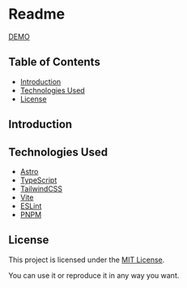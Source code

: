 # Readme

[DEMO](https://setup.paragraph.red/)

## Table of Contents

- [Introduction](#introduction)
- [Technologies Used](#technologies-used)
- [License](#license)

## Introduction



## Technologies Used

- [Astro](https://astro.build/)
- [TypeScript](https://www.typescriptlang.org/)
- [TailwindCSS](https://tailwindcss.com/)
- [Vite](https://vitejs.dev/)
- [ESLint](https://eslint.org/)
- [PNPM](https://pnpm.io/)


## License

This project is licensed under the [MIT License](https://opensource.org/licenses/MIT).

You can use it or reproduce it in any way you want.

